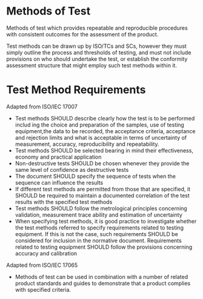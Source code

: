# Methods of Test
Methods of test which provides repeatable and reproducible procedures with consistent outcomes for the assessment of the product.

	
Test methods can be drawn up by ISO/TCs and SCs, however they must simply outline the process and thresholds of testing, and must not include provisions on who should undertake the test, or establish the conformity assessment structure that might employ such test methods within it.

# Test Method Requirements

Adapted from ISO/IEC 17007

* Test methods SHOULD describe clearly how the test is to be performed includ ing the choice and preparation of the samples, use of testing equipment,the data to be recorded, the acceptance criteria, acceptance and rejection limits and what is acceptable in terms of uncertainty of measurement, accuracy, reproducibility and repeatability.
* Test methods SHOULD be selected bearing in mind their effectiveness, economy and practical application
* Non-destructive tests SHOULD be chosen whenever they provide the same level of confidence as destructive tests
* The document SHOULD specify the sequence of tests when the sequence can influence the results
* If different test methods are permitted from those that are specified, it SHOULD be required to maintain a documented correlation of the test results with the specified test methods
* Test methods SHOULD follow the metrological principles concerning validation, measurement trace ability and estimation of uncertainty
* When specifying test methods, it is good practice to investigate whether the test methods referred to specify requirements related to testing equipment. If this is not the case, such requirements
SHOULD be considered for inclusion in the normative document. Requirements related to testing equipment SHOULD follow the provisions concerning accuracy and calibration

Adapted from ISO/IEC 17065
 * Methods of test can be used in combination with a number of related product standards and guides to demonstrate that a product complies with specified criteria.



